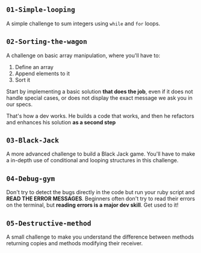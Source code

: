 ## `01-Simple-looping`

A simple challenge to sum integers using `while` and `for` loops.

## `02-Sorting-the-wagon`

A challenge on basic array manipulation, where you'll have to:

1. Define an array
1. Append elements to it
1. Sort it

Start by implementing a basic solution **that does the job**, even if it does not handle special cases, or does not display the exact message we ask you in our specs.

That's how a dev works. He builds a code that works, and then he refactors and enhances his solution **as a second step**


## `03-Black-Jack`

A more advanced challenge to build a Black Jack game. You'll have to make a in-depth use of conditional and looping structures in this challenge.

## `04-Debug-gym`

Don't try to detect the bugs directly in the code but run your ruby script and **READ THE ERROR MESSAGES**. Beginners often don't try to read their errors on the terminal, but **reading errors is a major dev skill**. Get used to it!

## `05-Destructive-method`

A small challenge to make you understand the difference between methods returning copies and methods modifying their receiver.




